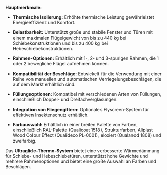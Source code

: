 **Hauptmerkmale:**

- **Thermische Isolierung:** Erhöhte thermische Leistung gewährleistet Energieeffizienz und Komfort.

- **Belastbarkeit:** Unterstützt große und stabile Fenster und Türen mit einem maximalen Flügelgewicht von bis zu 440 kg bei Schiebekonstruktionen und bis zu 400 kg bei Hebeschiebekonstruktionen.

- **Rahmen-Optionen:** Erhältlich mit 1-, 2- und 3-spurigen Rahmen, die 1 oder 2 bewegliche Flügel aufnehmen können.

- **Kompatibilität der Beschläge:** Entwickelt für die Verwendung mit einer Reihe von manuellen und automatischen Verriegelungsbeschlägen, die auf dem Markt erhältlich sind.

- **Füllungsoptionen:** Kompatibel mit verschiedenen Arten von Füllungen, einschließlich Doppel- und Dreifachverglasungen.

- **Integration von Fliegengittern:** Optionales Flyscreen-System für effektiven Insektenschutz erhältlich.

- **Farbauswahl:** Erhältlich in einer breiten Palette von Farben, einschließlich RAL-Palette (Qualicoat 1518), Strukturfarben, Aliplast Wood Colour Effect (Qualideco PL-0001), eloxiert (Qualanod 1808) und zweifarbig.

Das **Ultraglide-Thermo-System** bietet eine verbesserte Wärmedämmung für Schiebe- und Hebeschiebetüren, unterstützt hohe Gewichte und mehrere Rahmenoptionen und bietet eine große Auswahl an Farben und Beschlägen.